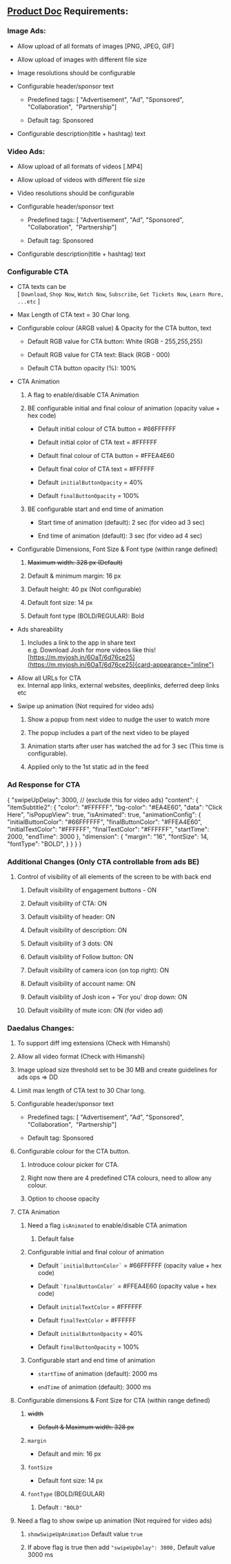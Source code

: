 ## [Product Doc](https://docs.google.com/document/d/1PkN-FqQHLpLxptVBXRRqQM5oNhG-4MRIp4gp4LNrcE4/edit?usp=sharing) Requirements:

### Image Ads:

- Allow upload of all formats of images \[PNG, JPEG, GIF\]

- Allow upload of images with different file size

- Image resolutions should be configurable

- Configurable header/sponsor text

  - Predefined tags: \[ "Advertisement", "Ad", "Sponsored", 
    "Collaboration",  "Partnership"\]

  - Default tag: Sponsored

- Configurable description(title + hashtag) text

### Video Ads:

- Allow upload of all formats of videos \[.MP4\]

- Allow upload of videos with different file size 

- Video resolutions should be configurable

- Configurable header/sponsor text

  - Predefined tags: \[ "Advertisement", "Ad", "Sponsored", 
    "Collaboration",  "Partnership"\]

  - Default tag: Sponsored

- Configurable description(title + hashtag) text

### **Configurable CTA**

- CTA texts can be\
  \[ `Download`, `Shop Now`, `Watch Now`, `Subscribe`,
  `Get Tickets Now`, `Learn More, ...etc` \]

- Max Length of CTA text = 30 Char long.

- Configurable colour (ARGB value) & Opacity for the CTA button, text

  - Default RGB value for CTA button: White (RGB - 255,255,255)

  - Default RGB value for CTA text: Black (RGB - 000)

  - Default CTA button opacity (%): 100%

- CTA Animation

  1.  A flag to enable/disable CTA Animation

  2.  BE configurable initial and final colour of animation (opacity
      value + hex code)

      - Default initial colour of CTA button = #66FFFFFF

      - Default initial color of CTA text = #FFFFFF

      - Default final colour of CTA button = #FFEA4E60

      - Default final color of CTA text = #FFFFFF

      - Default `initialButtonOpacity` = 40%

      - Default `finalButtonOpacity` = 100%

  3.  BE configurable start and end time of animation

      - Start time of animation (default): 2 sec (for video ad 3 sec)

      - End time of animation (default): 3 sec (for video ad 4 sec)

- Configurable Dimensions, Font Size & Font type (within range defined)

  1.  ~~Maximum width: 328 px (Default)~~

  2.  Default & minimum margin: 16 px

  3.  Default height: 40 px (Not configurable)

  4.  Default font size: 14 px

  5.  Default font type (BOLD/REGULAR): Bold

- Ads shareability

  1.  Includes a link to the app in share text\
      e.g. Download Josh for more videos like this!\
      [https://m.myjosh.in/6OaT/6d76ce25](https://m.myjosh.in/6OaT/6d76ce25){card-appearance="inline"}

- Allow all URLs for CTA\
  ex. Internal app links, external websites, deeplinks, deferred deep
  links etc

- Swipe up animation (Not required for video ads)

  1.  Show a popup from next video to nudge the user to watch more

  2.  The popup includes a part of the next video to be played

  3.  Animation starts after user has watched the ad for 3 sec (This
      time is configurable).

  4.  Applied only to the 1st static ad in the feed

### Ad Response for CTA

{ \"swipeUpDelay\": 3000, // (exclude this for video ads) \"content\": {
\"itemSubtitle2\": { \"color\": \"#FFFFFF\", \"bg-color\": \"#EA4E60\",
\"data\": \"Click Here\", \"isPopupView\": true, \"isAnimated\": true,
\"animationConfig\": { \"initialButtonColor\": \"#66FFFFFF\",
\"finalButtonColor\": \"#FFEA4E60\", \"initialTextColor\": \"#FFFFFF\",
\"finalTextColor\": \"#FFFFFF\", \"startTime\": 2000, \"endTime\": 3000
}, \"dimension\": { \"margin\": \"16\", \"fontSize\": 14, \"fontType\":
\"BOLD\", } } } }

### Additional Changes (Only CTA controllable from ads BE)

1.  Control of visibility of all elements of the screen to be with back
    end

    1.  Default visibility of engagement buttons - ON

    2.  Default visibility of CTA: ON

    3.  Default visibility of header: ON

    4.  Default visibility of description: ON

    5.  Default visibility of 3 dots: ON

    6.  Default visibility of Follow button: ON

    7.  Default visibility of camera icon (on top right): ON

    8.  Default visibility of account name: ON

    9.  Default visibility of Josh icon + 'For you' drop down: ON

    10. Default visibility of mute icon: ON (for video ad)

### Daedalus Changes:

1.  To support diff img extensions (Check with Himanshi)

2.  Allow all video format (Check with Himanshi)

3.  Image upload size threshold set to be 30 MB and create guidelines
    for ads ops =\> DD

4.  Limit max length of CTA text to 30 Char long.

5.  Configurable header/sponsor text

    - Predefined tags: \[ "Advertisement", "Ad", "Sponsored", 
      "Collaboration",  "Partnership"\]

    - Default tag: Sponsored

6.  Configurable colour for the CTA button.

    1.  Introduce colour picker for CTA.

    2.  Right now there are 4 predefined CTA colours, need to allow any
        colour.

    3.  Option to choose opacity

7.  CTA Animation

    1.  Need a flag `isAnimated` to enable/disable CTA animation

        1.  Default false

    2.  Configurable initial and final colour of animation

        - Default `` `initialButtonColor` `` = #66FFFFFF (opacity
          value + hex code)

        - Default `` `finalButtonColor` `` = #FFEA4E60 (opacity value +
          hex code)

        - Default `initialTextColor` = #FFFFFF

        - Default `finalTextColor` = #FFFFFF

        - Default `initialButtonOpacity` = 40%

        - Default `finalButtonOpacity` = 100%

    3.  Configurable start and end time of animation

        - `startTime` of animation (default): 2000 ms

        - `endTime` of animation (default): 3000 ms

8.  Configurable dimensions & Font Size for CTA (within range defined)

    1.  ~~width~~

        - ~~Default & Maximum width: 328 px~~

    2.  `margin`

        - Default and min: 16 px

    3.  `fontSize`

        - Default font size: 14 px

    4.  `fontType` (BOLD/REGULAR)

        1.  Default : `"BOLD"`

9.  Need a flag to show swipe up animation (Not required for video ads)

    1.  `showSwipeUpAnimation` Default value `true`

    2.  If above flag is true then add `"swipeUpDelay": 3000,` Default
        value 3000 ms
